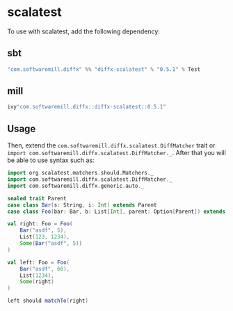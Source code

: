 # scalatest

To use with scalatest, add the following dependency:

## sbt

```scala
"com.softwaremill.diffx" %% "diffx-scalatest" % "0.5.1" % Test
```

## mill

```scala
ivy"com.softwaremill.diffx::diffx-scalatest::0.5.1"
```

## Usage

Then, extend the `com.softwaremill.diffx.scalatest.DiffMatcher` trait or `import com.softwaremill.diffx.scalatest.DiffMatcher._`.
After that you will be able to use syntax such as:

```scala
import org.scalatest.matchers.should.Matchers._
import com.softwaremill.diffx.scalatest.DiffMatcher._
import com.softwaremill.diffx.generic.auto._

sealed trait Parent
case class Bar(s: String, i: Int) extends Parent
case class Foo(bar: Bar, b: List[Int], parent: Option[Parent]) extends Parent

val right: Foo = Foo(
    Bar("asdf", 5),
    List(123, 1234),
    Some(Bar("asdf", 5))
)

val left: Foo = Foo(
    Bar("asdf", 66),
    List(1234),
    Some(right)
)

left should matchTo(right)
```
